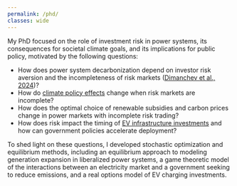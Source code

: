 ```yaml
---
permalink: /phd/
classes: wide
---
```

My PhD focused on the role of investment risk in power systems, its consequences for societal climate goals, and its implications for public policy, motivated by the following questions:

* How does power system decarbonization depend on investor risk aversion and the incompleteness of risk markets ([Dimanchev et al., 2024](https://doi.org/10.1016/j.eneco.2024.107639))?
* How do [climate policy effects](https://doi.org/10.32866/001c.94993) change when risk markets are incomplete?
* How does the optimal choice of renewable subsidies and carbon prices change in power markets with incomplete risk trading?
* How does risk impact the timing of [EV infrastructure investments](https://www.sciencedirect.com/science/article/pii/S0301421523002884) and how can government policies accelerate deployment?

To shed light on these questions, I developed stochastic optimization and equilibrium methods, including an equilibrium approach to modeling generation expansion in liberalized power systems, a game theoretic model of the interactions between an electricity market and a government seeking to reduce emissions, and a real options model of EV charging investments. 
